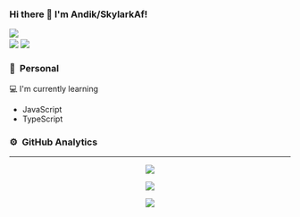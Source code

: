 ### Hi there 👋 I'm Andik/SkylarkAf!

<a href="https://github.com/SkylarkAf"><img src="https://cardivo.vercel.app/api?name=Andik Febriansyah&description=Hi, i'm Skylarkaf Nice to meet you and i'm just newbie&image=https://telegra.ph/file/b15cfdc4ad323112c0e99.jpg&usqp=CAU&backgroundColor=%23ecf0f1&instagram=@skylarkaf_&github=SkylarkAf&pattern=leaf&colorPattern=%23eaeaea" /><a> <br />
[<img src="https://img.shields.io/badge/whatsapp-%808080.svg?&style=for-the-badge&logo=whatsapp&logoColor=white">](https://wa.me/6282331660134?text=Hi+👋)
[<img src="https://img.shields.io/badge/instagram-%23E4405F.svg?&style=for-the-badge&logo=instagram&logoColor=white">](https://instagram.com/skylarkaf_)

### 🤠 &nbsp;Personal
💻 I'm currently learning 
<ul>
 <li> JavaScript</li>
 <li> TypeScript</li>
</ul>

###  ⚙ &nbsp;GitHub Analytics

---

<p align="center">
  <a href="https://github.com/SkylarkAf"><img src="https://github-readme-stats.vercel.app/api/top-langs?username=SkylarkAf&theme=tokyonight&layout=compact" /></a>
</p>

<p align="center">
  <a href="https://github.com/SkylarkAf"><img src="https://github-readme-stats.vercel.app/api?username=SkylarkAf&theme=tokyonight&show_icons=true" /></a>
</p>

<p align="center">
  <a href="https://github.com/SkylarkAf"><img src="https://github-readme-streak-stats.herokuapp.com?user=SkylarkAf&theme=tokyonight&hide_border=false&properties=background&border=%239611C5FF" /><a>
</p>
